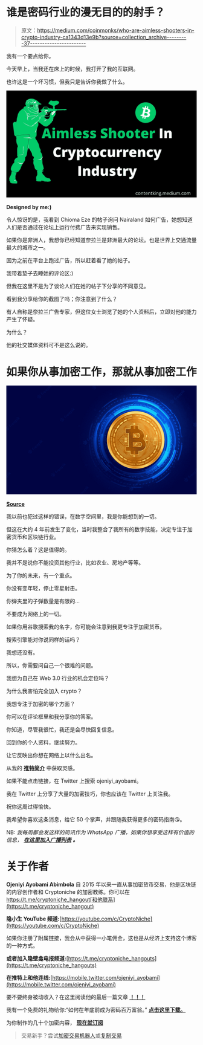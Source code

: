 # 谁是密码行业的漫无目的的射手？

> 原文：<https://medium.com/coinmonks/who-are-aimless-shooters-in-crypto-industry-ca1343d13e9b?source=collection_archive---------37----------------------->

我有一个要点给你。

今天早上，当我还在床上的时候，我打开了我的互联网。

也许这是一个坏习惯，但我只是告诉你我做了什么。

![](img/6778d57a3ec9ebcbf92500aedce24a62.png)

**Designed by me:)**

令人惊讶的是，我看到 Chioma Eze 的帖子询问 Nairaland 如何广告，她想知道人们是否通过在论坛上运行付费广告来实现销售。

如果你是非洲人，我想你已经知道奈拉兰是非洲最大的论坛。也是世界上交通流量最大的城市之一。

因为之前在平台上跑过广告，所以赶着看了她的帖子。

我带着垫子去睡她的评论区:)

但我在这里不是为了谈论人们在她的帖子下分享的不同意见。

看到我分享给你的截图了吗；你注意到了什么？

有人自称是奈拉兰广告专家，但这位女士浏览了她的个人资料后，立即对他的能力产生了怀疑。

为什么？

他的社交媒体资料可不是这么说的。

# 如果你从事加密工作，那就从事加密工作

![](img/f1d080a7e35a77c9c0de75493bc1dfb7.png)

[**Source**](https://www.freepik.com/free-photos-vectors/crypto)

我以前也犯过这样的错误，在数字空间里，我是你能想到的一切。

但这在大约 4 年前发生了变化，当时我整合了我所有的数字技能，决定专注于加密货币和区块链行业。

你猜怎么着？这是值得的。

我并不是说你不能投资其他行业，比如农业、房地产等等。

为了你的未来，有一个重点。

你没有变年轻，停止零星射击。

你弹夹里的子弹数量是有限的…

不要成为网络上的一切。

如果你用谷歌搜索我的名字，你可能会注意到我更专注于加密货币。

搜索引擎能对你说同样的话吗？

我想还没有。

所以，你需要问自己一个很难的问题。

我想为自己在 Web 3.0 行业的机会定位吗？

为什么我害怕完全加入 crypto？

我想专注于加密的哪个方面？

你可以在评论框里和我分享你的答案。

你知道，尽管我很忙，我还是会尽快回复信息。

回到你的个人资料，继续努力。

让它反映出你想在网络上以什么出名。

从我的 [**推特简介**](http://twitter.com/ojeniyi_ayobami) 中获取灵感。

如果不能点击链接，在 Twitter 上搜索 ojeniyi_ayobami。

我在 Twitter 上分享了大量的加密技巧，你也应该在 Twitter 上关注我。

祝你这周过得愉快。

我希望你喜欢这条消息，给它 50 个掌声，并跟随我获得更多的密码指南😘。

NB: *我每周都会发这样的简讯作为 WhatsApp 广播，如果你想享受这样有价值的信息，* [***在这里加入广播列表***](https://wa.link/r7xbia) ***。***

# 关于作者

**Ojeniyi Ayobami Abimbola** 自 2015 年以来一直从事加密货币交易，他是区块链的内容创作者和 Cryptoniche 的加密教练。你可以在 https://t.me/cryptoniche_hangout[和他联系](https://t.me/cryptoniche_hangout)

**隐小生 YouTube 频道:**[https://youtube.com/c/CryptoNiche](https://youtube.com/c/CryptoNiche)

如果你注册了附属链接，我会从中获得一小笔佣金，这也是从经济上支持这个博客的一种方式。

**或者加入隐壁龛电报频道:**[https://t.me/cryptoniche_hangouts](https://t.me/cryptoniche_hangouts)

**在推特上和他连线:**[https://mobile.twitter.com/ojeniyi_ayobami](https://mobile.twitter.com/ojeniyi_ayobami)

要不要终身被动收入？在这里阅读他的最后一篇文章 [**！！！**](https://contentking.medium.com/this-undoubtly-the-best-way-to-earn-passive-income-through-cryptocurrency-7ce547cedbe)

我有一个免费的礼物给你:“如何在年底前成为密码百万富翁。” [**点击这里下载。**](https://ojeniyiayobami.crd.co/)

为你制作的几十个加密内容， [**现在就订阅**](https://www.youtube.com/c/CryptoNiche/videos)

> 交易新手？尝试[加密交易机器人](/coinmonks/crypto-trading-bot-c2ffce8acb2a)或[复制交易](/coinmonks/top-10-crypto-copy-trading-platforms-for-beginners-d0c37c7d698c)
